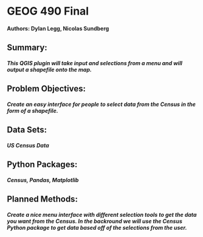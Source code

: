 # GEOG 490 Final
#### Authors: Dylan Legg, Nicolas Sundberg
## Summary:
##### This QGIS plugin will take input and selections from a menu and will output a shapefile onto the map.
## Problem Objectives:
##### Create an easy interface for people to select data from the Census in the form of a shapefile.
## Data Sets:
##### US Census Data
## Python Packages:
##### Census, Pandas, Matplotlib
## Planned Methods:
##### Create a nice menu interface with different selection tools to get the data you want from the Census. In the backround we will use the Census Python package to get data based off of the selections from the user. 